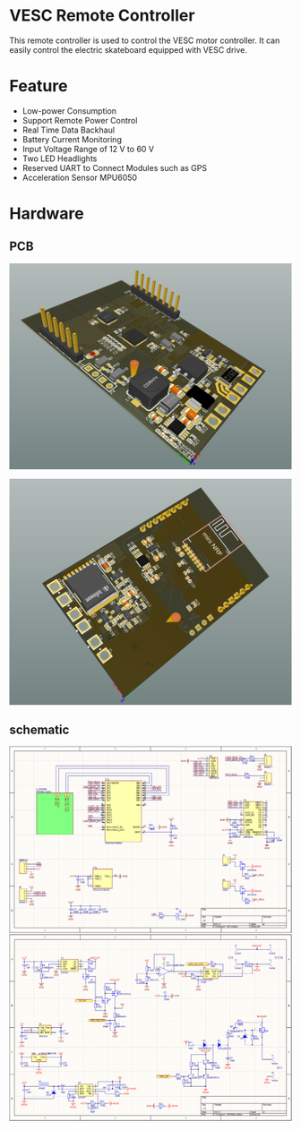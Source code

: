 # VESC Remote Controller

This remote controller is used to control the VESC motor controller. It can easily control the electric skateboard equipped with VESC drive.

# Feature
- Low-power Consumption
- Support Remote Power Control
- Real Time Data Backhaul
- Battery Current Monitoring
- Input Voltage Range of 12 V to 60 V
- Two LED Headlights
- Reserved UART to Connect Modules such as GPS
- Acceleration Sensor MPU6050

# Hardware

## PCB
![](image/board-f.png)

![](image/board-b.png)

## schematic
![](image/sch-1.png)
![](image/sch-2.png)
